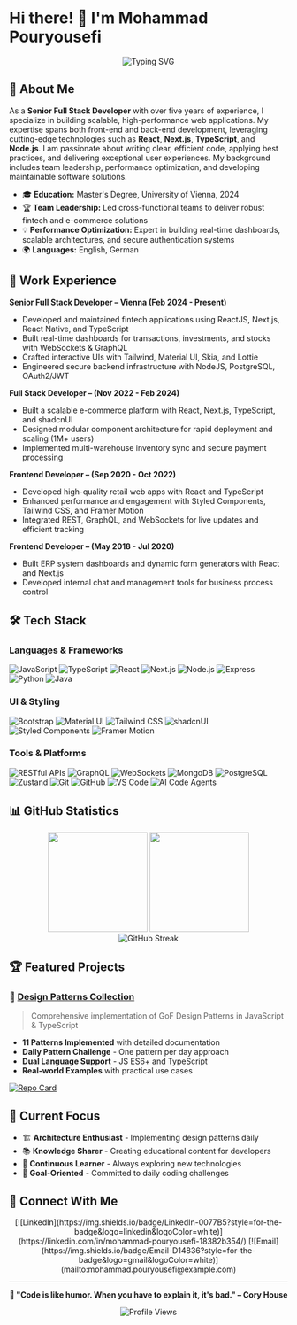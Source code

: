 # Hi there! 👋 I'm Mohammad Pouryousefi

<div align="center">
  <img src="https://readme-typing-svg.herokuapp.com?font=Fira+Code&pause=1000&color=00D4FF&center=true&vCenter=true&width=435&lines=Senior+Full+Stack+Developer;React+%7C+Next.js+%7C+TypeScript+Expert;Performance+Optimization+Enthusiast;Team+Leader+%26+Mentor" alt="Typing SVG" />
</div>

## 🚀 About Me

As a **Senior Full Stack Developer** with over five years of experience, I specialize in building scalable, high-performance web applications. My expertise spans both front-end and back-end development, leveraging cutting-edge technologies such as **React**, **Next.js**, **TypeScript**, and **Node.js**. I am passionate about writing clear, efficient code, applying best practices, and delivering exceptional user experiences. My background includes team leadership, performance optimization, and developing maintainable software solutions.

- 🎓 **Education:** Master's Degree, University of Vienna, 2024
- 🏆 **Team Leadership:** Led cross-functional teams to deliver robust fintech and e-commerce solutions
- 💡 **Performance Optimization:** Expert in building real-time dashboards, scalable architectures, and secure authentication systems
- 🌍 **Languages:** English, German

## 💼 Work Experience

**Senior Full Stack Developer – Vienna (Feb 2024 - Present)**
- Developed and maintained fintech applications using ReactJS, Next.js, React Native, and TypeScript
- Built real-time dashboards for transactions, investments, and stocks with WebSockets & GraphQL
- Crafted interactive UIs with Tailwind, Material UI, Skia, and Lottie
- Engineered secure backend infrastructure with NodeJS, PostgreSQL, OAuth2/JWT

**Full Stack Developer – (Nov 2022 - Feb 2024)**
- Built a scalable e-commerce platform with React, Next.js, TypeScript, and shadcnUI
- Designed modular component architecture for rapid deployment and scaling (1M+ users)
- Implemented multi-warehouse inventory sync and secure payment processing

**Frontend Developer – (Sep 2020 - Oct 2022)**
- Developed high-quality retail web apps with React and TypeScript
- Enhanced performance and engagement with Styled Components, Tailwind CSS, and Framer Motion
- Integrated REST, GraphQL, and WebSockets for live updates and efficient tracking

**Frontend Developer – (May 2018 - Jul 2020)**
- Built ERP system dashboards and dynamic form generators with React and Next.js
- Developed internal chat and management tools for business process control

## 🛠️ Tech Stack

### Languages & Frameworks
![JavaScript](https://img.shields.io/badge/JavaScript-F7DF1E?style=for-the-badge&logo=javascript&logoColor=black)
![TypeScript](https://img.shields.io/badge/TypeScript-007ACC?style=for-the-badge&logo=typescript&logoColor=white)
![React](https://img.shields.io/badge/React-20232A?style=for-the-badge&logo=react&logoColor=61DAFB)
![Next.js](https://img.shields.io/badge/Next.js-000000?style=for-the-badge&logo=next.js&logoColor=white)
![Node.js](https://img.shields.io/badge/Node.js-43853D?style=for-the-badge&logo=node.js&logoColor=white)
![Express](https://img.shields.io/badge/Express.js-404D59?style=for-the-badge)
![Python](https://img.shields.io/badge/Python-3776AB?style=for-the-badge&logo=python&logoColor=white)
![Java](https://img.shields.io/badge/Java-ED8B00?style=for-the-badge&logo=java&logoColor=white)

### UI & Styling
![Bootstrap](https://img.shields.io/badge/Bootstrap-563D7C?style=for-the-badge&logo=bootstrap&logoColor=white)
![Material UI](https://img.shields.io/badge/Material--UI-0081CB?style=for-the-badge&logo=mui&logoColor=white)
![Tailwind CSS](https://img.shields.io/badge/Tailwind_CSS-38B2AC?style=for-the-badge&logo=tailwind-css&logoColor=white)
![shadcnUI](https://img.shields.io/badge/shadcnUI-111827?style=for-the-badge&logo=shadcnui&logoColor=white)
![Styled Components](https://img.shields.io/badge/Styled--Components-DB7093?style=for-the-badge&logo=styled-components&logoColor=white)
![Framer Motion](https://img.shields.io/badge/Framer_Motion-0055FF?style=for-the-badge&logo=framer&logoColor=white)

### Tools & Platforms
![RESTful APIs](https://img.shields.io/badge/REST-02569B?style=for-the-badge&logo=rest&logoColor=white)
![GraphQL](https://img.shields.io/badge/GraphQL-E10098?style=for-the-badge&logo=graphql&logoColor=white)
![WebSockets](https://img.shields.io/badge/WebSockets-010101?style=for-the-badge&logo=websocket&logoColor=white)
![MongoDB](https://img.shields.io/badge/MongoDB-47A248?style=for-the-badge&logo=mongodb&logoColor=white)
![PostgreSQL](https://img.shields.io/badge/PostgreSQL-336791?style=for-the-badge&logo=postgresql&logoColor=white)
![Zustand](https://img.shields.io/badge/Zustand-000?style=for-the-badge&logo=zustand&logoColor=white)
![Git](https://img.shields.io/badge/Git-F05032?style=for-the-badge&logo=git&logoColor=white)
![GitHub](https://img.shields.io/badge/GitHub-181717?style=for-the-badge&logo=github&logoColor=white)
![VS Code](https://img.shields.io/badge/VS_Code-007ACC?style=for-the-badge&logo=visual-studio-code&logoColor=white)
![AI Code Agents](https://img.shields.io/badge/AI%20Code%20Agents-Cursor%20%7C%20Copilot-00D4FF?style=for-the-badge)

## 📊 GitHub Statistics

<div align="center">
  <img height="180em" src="https://github-readme-stats.vercel.app/api?username=mohmmadpouryousefi&show_icons=true&theme=tokyonight&include_all_commits=true&count_private=true"/>
  <img height="180em" src="https://github-readme-stats.vercel.app/api/top-langs/?username=mohmmadpouryousefi&layout=compact&langs_count=8&theme=tokyonight"/>
</div>

<div align="center">
  <img src="https://github-readme-streak-stats.herokuapp.com/?user=mohmmadpouryousefi&theme=tokyonight" alt="GitHub Streak"/>
</div>

## 🏆 Featured Projects

### 🎯 [Design Patterns Collection](https://github.com/mohmmadpouryousefi/design-patterns)
> Comprehensive implementation of GoF Design Patterns in JavaScript & TypeScript
- **11 Patterns Implemented** with detailed documentation
- **Daily Pattern Challenge** - One pattern per day approach
- **Dual Language Support** - JS ES6+ and TypeScript
- **Real-world Examples** with practical use cases

[![Repo Card](https://github-readme-stats.vercel.app/api/pin/?username=mohmmadpouryousefi&repo=design-patterns&theme=tokyonight)](https://github.com/mohmmadpouryousefi/design-patterns)

## 🌟 Current Focus

- 🏗️ **Architecture Enthusiast** - Implementing design patterns daily
- 📚 **Knowledge Sharer** - Creating educational content for developers
- 🔄 **Continuous Learner** - Always exploring new technologies
- 🎯 **Goal-Oriented** - Committed to daily coding challenges

## 🔗 Connect With Me

<div align="center">
  [![LinkedIn](https://img.shields.io/badge/LinkedIn-0077B5?style=for-the-badge&logo=linkedin&logoColor=white)](https://linkedin.com/in/mohammad-pouryousefi-18382b354/)
  [![Email](https://img.shields.io/badge/Email-D14836?style=for-the-badge&logo=gmail&logoColor=white)](mailto:mohammad.pouryousefi@example.com)
</div>

---

<div align="center">
  
**💫 "Code is like humor. When you have to explain it, it's bad." – Cory House**

![Profile Views](https://komarev.com/ghpvc/?username=mohmmadpouryousefi&color=blueviolet&style=for-the-badge)

</div>